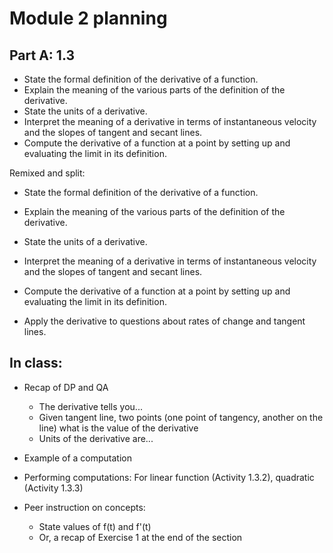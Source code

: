 # Module 2 planning 

## Part A: 1.3 

- State the formal definition of the derivative of a function.
- Explain the meaning of the various parts of the definition of the derivative. 
- State the units of a derivative. 
- Interpret the meaning of a derivative in terms of instantaneous velocity and the slopes of tangent and secant lines.
- Compute the derivative of a function at a point by setting up and evaluating the limit in its definition.

Remixed and split: 


- State the formal definition of the derivative of a function.
- Explain the meaning of the various parts of the definition of the derivative. 
- State the units of a derivative. 
- Interpret the meaning of a derivative in terms of instantaneous velocity and the slopes of tangent and secant lines.

- Compute the derivative of a function at a point by setting up and evaluating the limit in its definition.
- Apply the derivative to questions about rates of change and tangent lines. 

## In class: 

- Recap of DP and QA
  - The derivative tells you...
  - Given tangent line, two points (one point of tangency, another on the line) what is the value of the derivative 
  - Units of the derivative are...
  
- Example of a computation
- Performing computations: For linear function (Activity 1.3.2), quadratic (Activity 1.3.3) 
- Peer instruction on concepts: 
  - State values of f(t) and f'(t) 
  - Or, a recap of Exercise 1 at the end of the section 


